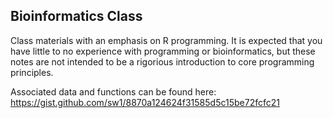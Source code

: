 ## Bioinformatics Class

Class materials with an emphasis on R programming. It is expected that you have little to no experience with programming or bioinformatics, but these notes are not intended to be a rigorious introduction to core programming principles. 

Associated data and functions can be found here: https://gist.github.com/sw1/8870a124624f31585d5c15be72fcfc21
